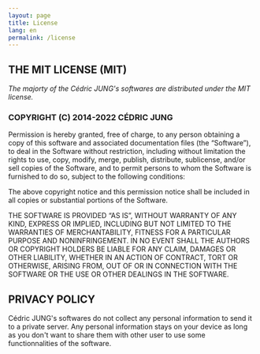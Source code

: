 ```yaml
---
layout: page
title: License
lang: en
permalink: /license
---
```

## THE MIT LICENSE (MIT)

*The majorty of the Cédric JUNG's softwares are distributed under the MIT license.*

### COPYRIGHT (C) 2014-2022 CÉDRIC JUNG

Permission is hereby granted, free of charge, to any person obtaining a copy of this software and associated documentation files (the “Software”), to deal in the Software without restriction, including without limitation the rights to use, copy, modify, merge, publish, distribute, sublicense, and/or sell copies of the Software, and to permit persons to whom the Software is furnished to do so, subject to the following conditions:

The above copyright notice and this permission notice shall be included in all copies or substantial portions of the Software.

THE SOFTWARE IS PROVIDED “AS IS”, WITHOUT WARRANTY OF ANY KIND, EXPRESS OR IMPLIED, INCLUDING BUT NOT LIMITED TO THE WARRANTIES OF MERCHANTABILITY, FITNESS FOR A PARTICULAR PURPOSE AND NONINFRINGEMENT. IN NO EVENT SHALL THE AUTHORS OR COPYRIGHT HOLDERS BE LIABLE FOR ANY CLAIM, DAMAGES OR OTHER LIABILITY, WHETHER IN AN ACTION OF CONTRACT, TORT OR OTHERWISE, ARISING FROM, OUT OF OR IN CONNECTION WITH THE SOFTWARE OR THE USE OR OTHER DEALINGS IN THE SOFTWARE.

## PRIVACY POLICY

Cédric JUNG's softwares do not collect any personal information to send it to a private server.
Any personal information stays on your device as long as you don't want to share them with other user to use some functionnalities of the software.
